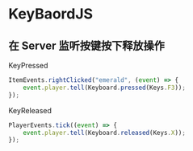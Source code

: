 # KeyBaordJS

## 在 Server 监听按键按下释放操作

KeyPressed

```js
ItemEvents.rightClicked("emerald", (event) => {
	event.player.tell(Keyboard.pressed(Keys.F3));
});
```

KeyReleased

```js
PlayerEvents.tick((event) => {
	event.player.tell(Keyboard.released(Keys.X));
});
```